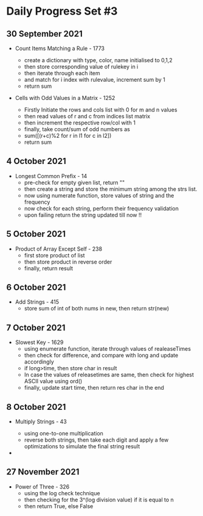 # Daily Progress Set #3

## 30 September 2021
- Count Items Matching a Rule - 1773
  - create a dictionary with type, color, name initialised to 0,1,2
  - then store corresponding value of rulekey in i
  - then iterate through each item
  - and match for i index with rulevalue, increment sum by 1
  - return sum

- Cells with Odd Values in a Matrix - 1252
  - Firstly Initiate the rows and cols list with 0 for m and n values
  - then read values of r and c from indices list matrix
  - then increment the respective row/col with 1
  - finally, take count/sum of odd numbers as
  - sum([(r+c)%2 for r in l1 for c in l2])
  - return sum

## 4 October 2021

- Longest Common Prefix - 14
  - pre-check for empty given list, return ""
  - then create a string and store the minimum string among the strs list. 
  - now using numerate function, store values of string and the frequency
  - now check for each string, perform their frequency validation
  - upon failing return the string updated till now !!

## 5 October 2021

- Product of Array Except Self - 238
  - first store product of list
  - then store product in reverse order
  - finally, return result

## 6 October 2021

- Add Strings - 415
  - store sum of int of both nums in new, then return str(new) 

## 7 October 2021

- Slowest Key - 1629
  - using enumerate function, iterate through values of realeaseTimes
  - then check for difference, and compare with long and update accordingly
  - if long>time, then store char in result
  - In case the values of releasetimes are same, then check for highest ASCII value using ord()
  - finally, update start time, then return res char in the end
  
## 8 October 2021

- Multiply Strings - 43
  - using one-to-one multiplication
  - reverse both strings, then take each digit and apply a few optimizations to simulate the final string result

- 

## 27 November 2021

- Power of Three - 326
  - using the log check technique
  - then checking for the 3^(log division value) if it is equal to n
  - then return True, else False